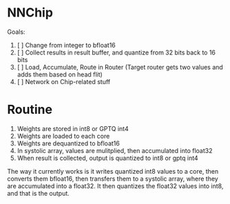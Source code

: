 # NNChip

Goals:
1. [ ] Change from integer to bfloat16
2. [ ] Collect results in result buffer, and quantize from 32 bits back to 16 bits
3. [ ] Load, Accumulate, Route in Router (Target router gets two values and adds them based on head flit)
4. [ ] Network on Chip-related stuff



# Routine

1. Weights are stored in int8 or GPTQ int4
2. Weights are loaded to each core
3. Weights are dequantized to bfloat16
4. In systolic array, values are mulitplied, then accumulated into float32
5. When result is collected, output is quantized to int8 or gptq int4

The way it currently works is it writes quantized int8 values to a core, then converts them bfloat16, then transfers them to a systolic array, where they are accumulated into a float32. It then quantizes the float32 values into int8, and that is the output. 
